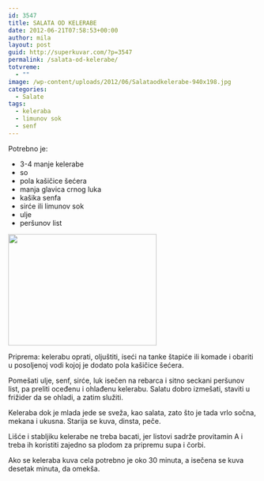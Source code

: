 ```yaml
---
id: 3547
title: SALATA OD KELERABE
date: 2012-06-21T07:58:53+00:00
author: mila
layout: post
guid: http://superkuvar.com/?p=3547
permalink: /salata-od-kelerabe/
totvreme:
  - ""
image: /wp-content/uploads/2012/06/Salataodkelerabe-940x198.jpg
categories:
  - Salate
tags:
  - keleraba
  - limunov sok
  - senf
---
```

Potrebno je:

  * 3-4 manje kelerabe
  * so
  * pola kašičice šećera
  * manja glavica crnog luka
  * kašika senfa
  * sirće ili limunov sok
  * ulje
  * peršunov list

<img class="alignnone size-medium wp-image-3548" title="Salataodkelerabe" src="//superkuvar.com/wp-content/uploads/2012/06/Salataodkelerabe-300x225.jpg" alt="" width="300" height="225" /> 

Priprema: kelerabu oprati, oljuštiti, iseći na tanke štapiće ili komade i obariti u posoljenoj vodi kojoj je dodato pola kašičice šećera.

Pomešati ulje, senf, sirće, luk isečen na rebarca i sitno seckani peršunov list, pa preliti oceđenu i ohlađenu kelerabu. Salatu dobro izmešati, staviti u frižider da se ohladi, a zatim služiti.

Keleraba dok je mlada jede se sveža, kao salata, zato što je tada vrlo sočna, mekana i ukusna. Starija se kuva, dinsta, peče.

Lišće i stabljiku kelerabe ne treba bacati, jer listovi sadrže provitamin A i treba ih koristiti zajedno sa plodom za pripremu supa i čorbi.

Ako se keleraba kuva cela potrebno je oko 30 minuta, a isečena se kuva desetak minuta, da omekša.